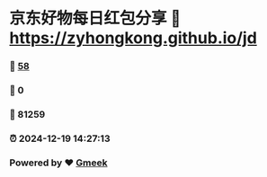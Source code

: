 # 京东好物每日红包分享 :link: https://zyhongkong.github.io/jd 
### :page_facing_up: [58](https://zyhongkong.github.io/jd/tag.html) 
### :speech_balloon: 0 
### :hibiscus: 81259 
### :alarm_clock: 2024-12-19 14:27:13 
### Powered by :heart: [Gmeek](https://github.com/Meekdai/Gmeek)
